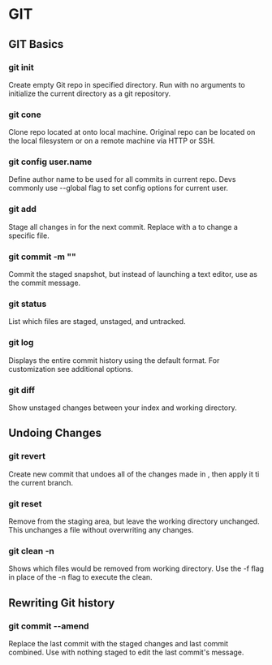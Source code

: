 # GIT
## GIT Basics

### git init <directory>
  Create empty Git repo in specified directory. Run with no arguments to initialize the current directory as a git repository.
  
### git cone <repo>
  Clone repo located at <repo> onto local machine. Original repo can be located on the local filesystem or on a remote machine via HTTP or SSH.
  
### git config user.name <name>
  Define author name to be used for all commits in current repo. Devs commonly use --global flag to set config options for current user.
  
### git add <directory>
  Stage all changes in <directory> for the next commit. Replace <directory> with a <file> to change a specific file.
  
### git commit -m "<message>"
  Commit the staged snapshot, but instead of launching a text editor, use <message> as the commit message.
  
### git status
  List which files are staged, unstaged, and untracked.
  
### git log
  Displays the entire commit history using the default format. For customization see additional options.
  
### git diff
  Show unstaged changes between your index and working directory.


## Undoing Changes 

### git revert <commit> 
  Create new commit that undoes all of the changes made in <commit>, then apply it ti the current branch.
  
### git reset <file>
  Remove <file> from the staging area, but leave the working directory unchanged. This unchanges a file without overwriting any changes.
  
### git clean -n 
  Shows which files would be removed from working directory. Use the -f flag in place of the -n flag to execute the clean.


## Rewriting Git history

### git commit --amend
  Replace the last commit with the staged changes and last commit combined. Use with nothing staged to edit the last commit's message.

